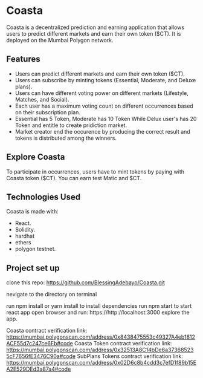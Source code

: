 # Coasta

Coasta is a decentralized prediction and earning application that allows users to predict different markets and earn their own token ($CT). It is deployed on the Mumbai Polygon network.

## Features

- Users can predict different markets and earn their own token ($CT).
- Users can subscribe by minting tokens (Essential, Moderate, and Deluxe plans).
- Users can have different voting power on different markets (Lifestyle, Matches, and Social).
- Each user has a maximum voting count on different occurrences based on their subscription plan.
- Essential has 5 Token, Moderate has 10 Token While Delux user's has 20 Token and entitle to create pridiction market.
- Market creator end the occurence by producing the correct result and tokens is distributed among the winners.

## Explore Coasta

To participate in occurrences, users have to mint tokens by paying with Coasta token ($CT). You can earn test Matic and $CT.

## Technologies Used

Coasta is made with:

- React.
- Solidity.
- hardhat
- ethers
- polygon testnet.

## Project set up

clone this repo: https://github.com/BlessingAdebayo/Coasta.git

nevigate to the directory on terminal

run npm install or yarn install to install dependencies
run npm start to start react app
open browser and run: https://http://localhost:3000
explore the app.

Coasta contract verification link: https://mumbai.polygonscan.com/address/0x8438475553c49327A4eb1812ACF55d7c247ce6Fb#code
Coasta Token contract verification link: https://mumbai.polygonscan.com/address/0x32513A8C14bDe6a373685235cF7656fE3476C90a#code
SubPlans Tokens contract verification link: https://mumbai.polygonscan.com/address/0x02D6c8b4cdd3c7efD1f89b15EA2E529DEd3a87a4#code